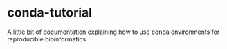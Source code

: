# conda-tutorial
A little bit of documentation explaining how to use conda environments for reproducible bioinformatics.
